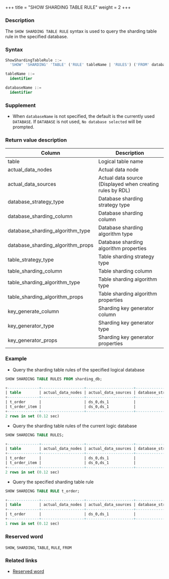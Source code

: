 +++
title = "SHOW SHARDING TABLE RULE"
weight = 2
+++

### Description

The `SHOW SHARDING TABLE RULE` syntax is used to query the sharding table rule in the specified database.

### Syntax

```sql
ShowShardingTableRule ::=
  'SHOW' 'SHARDING' 'TABLE' ('RULE' tableName | 'RULES') ('FROM' databaseName)?

tableName ::=
  identifier

databaseName ::=
  identifier
```

### Supplement

- When `databaseName` is not specified, the default is the currently used `DATABASE`. If `DATABASE` is not used, `No database selected` will be prompted.

 ### Return value description

| Column                            | Description                                               |
| --------------------------------- | --------------------------------------------------------- |
| table                             | Logical table name                                        |
| actual_data_nodes                 | Actual data node                                          |
| actual_data_sources               | Actual data source (Displayed when creating rules by RDL) |
| database_strategy_type            | Database sharding strategy type                           |
| database_sharding_column          | Database sharding column                                  |
| database_sharding_algorithm_type  | Database sharding algorithm type                          |
| database_sharding_algorithm_props | Database sharding algorithm properties                    |
| table_strategy_type               | Table sharding strategy type                              |
| table_sharding_column             | Table sharding column                                     |
| table_sharding_algorithm_type     | Table sharding algorithm type                             |
| table_sharding_algorithm_props    | Table sharding algorithm properties                       |
| key_generate_column               | Sharding key generator column                             |
| key_generator_type                | Sharding key generator type                               |
| key_generator_props               | Sharding key generator properties                         |

 ### Example

- Query the sharding table rules of the specified logical database

```sql
SHOW SHARDING TABLE RULES FROM sharding_db;
```

```sql
+--------------+-------------------+---------------------+------------------------+--------------------------+----------------------------------+-----------------------------------+---------------------+-----------------------+-------------------------------+--------------------------------+---------------------+--------------------+---------------------+
| table        | actual_data_nodes | actual_data_sources | database_strategy_type | database_sharding_column | database_sharding_algorithm_type | database_sharding_algorithm_props | table_strategy_type | table_sharding_column | table_sharding_algorithm_type | table_sharding_algorithm_props | key_generate_column | key_generator_type | key_generator_props |
+--------------+-------------------+---------------------+------------------------+--------------------------+----------------------------------+-----------------------------------+---------------------+-----------------------+-------------------------------+--------------------------------+---------------------+--------------------+---------------------+
| t_order      |                   | ds_0,ds_1           |                        |                          |                                  |                                   | mod                 | order_id              | mod                           | sharding-count=4               |                     |                    |                     |
| t_order_item |                   | ds_0,ds_1           |                        |                          |                                  |                                   | mod                 | order_id              | mod                           | sharding-count=4               |                     |                    |                     |
+--------------+-------------------+---------------------+------------------------+--------------------------+----------------------------------+-----------------------------------+---------------------+-----------------------+-------------------------------+--------------------------------+---------------------+--------------------+---------------------+
2 rows in set (0.12 sec)
```

- Query the sharding table rules of the current logic database

```sql
SHOW SHARDING TABLE RULES;
```

```sql
+--------------+-------------------+---------------------+------------------------+--------------------------+----------------------------------+-----------------------------------+---------------------+-----------------------+-------------------------------+--------------------------------+---------------------+--------------------+---------------------+
| table        | actual_data_nodes | actual_data_sources | database_strategy_type | database_sharding_column | database_sharding_algorithm_type | database_sharding_algorithm_props | table_strategy_type | table_sharding_column | table_sharding_algorithm_type | table_sharding_algorithm_props | key_generate_column | key_generator_type | key_generator_props |
+--------------+-------------------+---------------------+------------------------+--------------------------+----------------------------------+-----------------------------------+---------------------+-----------------------+-------------------------------+--------------------------------+---------------------+--------------------+---------------------+
| t_order      |                   | ds_0,ds_1           |                        |                          |                                  |                                   | mod                 | order_id              | mod                           | sharding-count=4               |                     |                    |                     |
| t_order_item |                   | ds_0,ds_1           |                        |                          |                                  |                                   | mod                 | order_id              | mod                           | sharding-count=4               |                     |                    |                     |
+--------------+-------------------+---------------------+------------------------+--------------------------+----------------------------------+-----------------------------------+---------------------+-----------------------+-------------------------------+--------------------------------+---------------------+--------------------+---------------------+
2 rows in set (0.12 sec)
```
- Query the specified sharding table rule

```sql
SHOW SHARDING TABLE RULE t_order;
```

```sql
+--------------+-------------------+---------------------+------------------------+--------------------------+----------------------------------+-----------------------------------+---------------------+-----------------------+-------------------------------+--------------------------------+---------------------+--------------------+---------------------+
| table        | actual_data_nodes | actual_data_sources | database_strategy_type | database_sharding_column | database_sharding_algorithm_type | database_sharding_algorithm_props | table_strategy_type | table_sharding_column | table_sharding_algorithm_type | table_sharding_algorithm_props | key_generate_column | key_generator_type | key_generator_props |
+--------------+-------------------+---------------------+------------------------+--------------------------+----------------------------------+-----------------------------------+---------------------+-----------------------+-------------------------------+--------------------------------+---------------------+--------------------+---------------------+
| t_order      |                   | ds_0,ds_1           |                        |                          |                                  |                                   | mod                 | order_id              | mod                           | sharding-count=4               |                     |                    |                     |
+--------------+-------------------+---------------------+------------------------+--------------------------+----------------------------------+-----------------------------------+---------------------+-----------------------+-------------------------------+--------------------------------+---------------------+--------------------+---------------------+
1 rows in set (0.12 sec)
```

### Reserved word

`SHOW`, `SHARDING`, `TABLE`, `RULE`, `FROM`

### Related links

- [Reserved word](/en/reference/distsql/syntax/reserved-word/)
